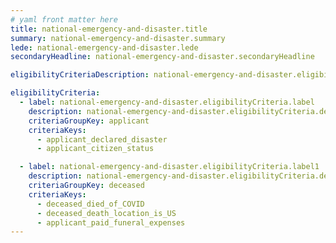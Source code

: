 ```yaml
---
# yaml front matter here
title: national-emergency-and-disaster.title
summary: national-emergency-and-disaster.summary
lede: national-emergency-and-disaster.lede
secondaryHeadline: national-emergency-and-disaster.secondaryHeadline

eligibilityCriteriaDescription: national-emergency-and-disaster.eligibilityCriteriaDescription

eligibilityCriteria:
  - label: national-emergency-and-disaster.eligibilityCriteria.label
    description: national-emergency-and-disaster.eligibilityCriteria.description
    criteriaGroupKey: applicant
    criteriaKeys:
      - applicant_declared_disaster
      - applicant_citizen_status

  - label: national-emergency-and-disaster.eligibilityCriteria.label1
    description: national-emergency-and-disaster.eligibilityCriteria.description1
    criteriaGroupKey: deceased
    criteriaKeys:
      - deceased_died_of_COVID
      - deceased_death_location_is_US
      - applicant_paid_funeral_expenses
---
```

